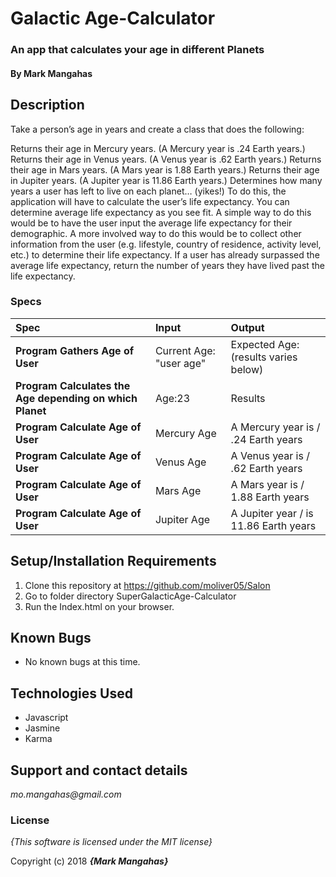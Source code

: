 # Galactic Age-Calculator

### An app that calculates your age in different Planets

#### By **Mark Mangahas**

## Description

Take a person’s age in years and create a class that does the following:

Returns their age in Mercury years. (A Mercury year is .24 Earth years.)
Returns their age in Venus years. (A Venus year is .62 Earth years.)
Returns their age in Mars years. (A Mars year is 1.88 Earth years.)
Returns their age in Jupiter years. (A Jupiter year is 11.86 Earth years.)
Determines how many years a user has left to live on each planet… (yikes!) To do this, the application will have to calculate the user’s life expectancy. You can determine average life expectancy as you see fit. A simple way to do this would be to have the user input the average life expectancy for their demographic. A more involved way to do this would be to collect other information from the user (e.g. lifestyle, country of residence, activity level, etc.) to determine their life expectancy.
If a user has already surpassed the average life expectancy, return the number of years they have lived past the life expectancy.


### Specs

| Spec | Input | Output |
| :-------------     | :------------- | :------------- |
| **Program Gathers Age of User** | Current Age: "user age" | Expected Age: (results varies below)  |
| **Program Calculates the Age depending on which Planet** | Age:23 | Results |
| **Program Calculate Age of User** | Mercury Age |  A Mercury year is / .24 Earth years | 
| **Program Calculate Age of User** | Venus Age   |  A Venus year is / .62 Earth years |
| **Program Calculate Age of User** | Mars Age    |  A Mars year is / 1.88 Earth years | 
| **Program Calculate Age of User** | Jupiter Age |  A Jupiter year / is 11.86 Earth years | 


## Setup/Installation Requirements

1. Clone this repository at https://github.com/moliver05/Salon
2. Go to folder directory SuperGalacticAge-Calculator
3. Run the Index.html on your browser.

## Known Bugs
* No known bugs at this time.

## Technologies Used
* Javascript
* Jasmine
* Karma


## Support and contact details

_mo.mangahas@gmail.com_

### License

*{This software is licensed under the MIT license}*

Copyright (c) 2018 **_{Mark Mangahas}_**
